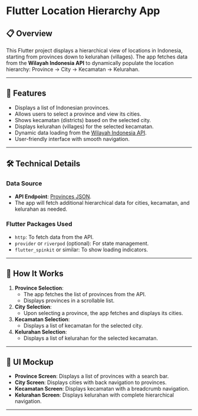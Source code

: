# Flutter Location Hierarchy App

## 📋 Overview
This Flutter project displays a hierarchical view of locations in Indonesia, starting from provinces down to kelurahan (villages). The app fetches data from the **Wilayah Indonesia API** to dynamically populate the location hierarchy: Province → City → Kecamatan → Kelurahan.

---

## 🚀 Features
- Displays a list of Indonesian provinces.
- Allows users to select a province and view its cities.
- Shows kecamatan (districts) based on the selected city.
- Displays kelurahan (villages) for the selected kecamatan.
- Dynamic data loading from the [Wilayah Indonesia API](https://www.emsifa.com/api-wilayah-indonesia/api/provinces.json).
- User-friendly interface with smooth navigation.

---

## 🛠️ Technical Details

### Data Source
- **API Endpoint**: [Provinces JSON](https://www.emsifa.com/api-wilayah-indonesia/api/provinces.json).
- The app will fetch additional hierarchical data for cities, kecamatan, and kelurahan as needed.

### Flutter Packages Used
- `http`: To fetch data from the API.
- `provider` or `riverpod` (optional): For state management.
- `flutter_spinkit` or similar: To show loading indicators.

---

## 🌟 How It Works
1. **Province Selection**:
   - The app fetches the list of provinces from the API.
   - Displays provinces in a scrollable list.
2. **City Selection**:
   - Upon selecting a province, the app fetches and displays its cities.
3. **Kecamatan Selection**:
   - Displays a list of kecamatan for the selected city.
4. **Kelurahan Selection**:
   - Displays a list of kelurahan for the selected kecamatan.

---

## 🎨 UI Mockup
- **Province Screen**: Displays a list of provinces with a search bar.
- **City Screen**: Displays cities with back navigation to provinces.
- **Kecamatan Screen**: Displays kecamatan with a breadcrumb navigation.
- **Kelurahan Screen**: Displays kelurahan with complete hierarchical navigation.

---
